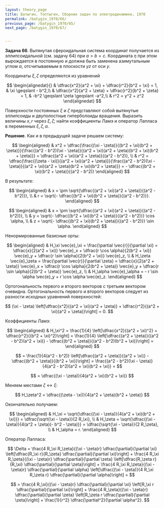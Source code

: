 ```yaml
---
layout: theory_page
title: Батыгин, Топтыгин, Сборник задач по электродинамике, 1970
permalink: /batygin_1970/66/
previous_page: /batygin_1970/65/
next_page: /batygin_1970/67/


---
```


**Задача 66**. Вытянутая сфероидальная система координат получается из эллипсоидальной (см. задачу 64) при $a > b = c$. Координата $\eta$ при этом вырождается в постоянную и должна быть заменена азимутальным углом $\alpha$, отсчитываемым в плоскости $yz$ от оси $y$.

Координаты $\xi, \zeta$ определяются из уравнений

$$
\begin{alignedat}{}
& \dfrac{x^2}{a^2 + \xi} + \dfrac{r^2}{b^2 + \xi} = 1, & \xi \geqslant - b^2,\\
& \dfrac{x^2}{a^2 + \zeta} + \dfrac{r^2}{b^2 + \zeta} = 1, & -b^2 \geqslant \zeta \geqslant -a^2,\\
& r^2 = y^2 + z^2
\end{alignedat}
$$

Поверхности постоянных $\xi$ и $\zeta$ представляют собой вытянутые эллипсоиды и двуполостные гиперболоиды вращения. Выразить величины  $x, r$ через $\xi, \zeta$; найти коэффициенты Ламэ и оператор Лапласа в переменных $\xi, \zeta, \alpha$.

**Решение**. Как и в предыдущей задаче решаем систему:

$$
\begin{aligned}
& x^2 = \dfrac{\frac{(\xi - \zeta)}{(b^2 + \xi)(b^2 + \zeta)}}{\frac{(a^2 - b^2)(\xi - \zeta)}{(a^2 + \xi)(a^2 + \zeta)(b^2 + \xi)(b^2 + \zeta)}} = \dfrac{(a^2 + \xi)(a^2 + \zeta)}{(a^2 - b^2)}, \\
& r^2 = \dfrac{\frac{(\zeta - \xi)}{(a^2 + \xi)(a^2 + \zeta)}}{\frac{(a^2 - b^2)(\xi - \zeta)}{(a^2 + \xi)(a^2 + \zeta)(b^2 + \xi)(b^2 + \zeta)}} = - \dfrac{(b^2 + \xi)(b^2 + \zeta)}{(a^2 - b^2)}
\end{aligned}
$$

В результате:

$$
\begin{aligned}
& x = \pm \sqrt{\dfrac{(a^2 + \xi)(a^2 + \zeta)}{(a^2 - b^2)}}, \\
& r = \sqrt{- \dfrac{(b^2 + \xi)(b^2 + \zeta)}{(a^2 - b^2)}}.
\end{aligned}
$$

$$
\begin{aligned}
& x = \pm \sqrt{\dfrac{(a^2 + \xi)(a^2 + \zeta)}{(a^2 - b^2)}}, \\
& y = \sqrt{- \dfrac{(b^2 + \xi)(b^2 + \zeta)}{(a^2 - b^2)}} \cos \alpha, \\
& z = \sqrt{- \dfrac{(b^2 + \xi)(b^2 + \zeta)}{(a^2 - b^2)}} \sin \alpha.
\end{aligned}
$$

Ненормированные базисные орты:

$$
\begin{aligned}
& H_\xi \vec{e}_\xi = \frac{\partial \vec{r}}{\partial \xi} = \dfrac{x}{2(a^2 + \xi)} \vec{e}_x + \dfrac{r \cos \alpha}{2(b^2 + \xi)} \vec{e}_y + \dfrac{r \sin \alpha}{2(b^2 + \xi)} \vec{e}_z, \\
& H_\zeta \vec{e}_\zeta = \frac{\partial \vec{r}}{\partial \zeta} = \dfrac{x}{2(a^2 + \zeta)} \vec{e}_x + \dfrac{r \cos \alpha}{2(b^2 + \zeta)} \vec{e}_y + \dfrac{r \sin \alpha}{2(b^2 + \zeta)} \vec{e}_z, \\
& H_\alpha \vec{e}_\alpha = - r \sin \alpha \vec{e}_y + r \cos \alpha \vec{e}_z.
\end{aligned}
$$

Ортогональность первого и второго векторов с третьим вектором очевидна. Ортогональность первого и второго векторов следует из разности исходных уравнений поверхностей:

$$
(\xi - \zeta) \left[\dfrac{x^2}{(a^2 + \xi)(a^2 + \zeta)} + \dfrac{r^2}{(a^2 + \xi)(a^2 + \zeta)}\right] = 0.
$$

Коэффициенты Ламэ:

$$
\begin{aligned}
& H_\xi^2 = \frac{1}{4} \left[\dfrac{x^2}{(a^2 + \xi)^2} + \dfrac{r^2}{(b^2 + \xi)^2}\right] = \frac{1}{4} \left[\dfrac{(a^2 + \zeta)}{(a^2 - b^2)(a^2 + \xi)} - \dfrac{(b^2 + \zeta)}{(a^2 - b^2)(b^2 + \xi)}\right] =
\end{aligned}
$$

$$
= \frac{1}{4(a^2 - b^2)} \left[\dfrac{(a^2 + \zeta)}{(a^2 + \xi)} - \dfrac{(b^2 + \zeta)}{(b^2 + \xi)}\right] = \frac{(a^2 - b^2)(\xi - \zeta)}{4(a^2 - b^2)(a^2 + \xi)(b^2 + \xi)} =
$$

$$
= \dfrac{(\xi - \zeta)}{4(a^2 + \xi)(b^2 + \xi)}
$$

Меняем местами $\zeta \leftrightarrow \xi$:

$$
H_\zeta^2 = \dfrac{(\zeta - \xi)}{4(a^2 + \zeta)(b^2 + \zeta)}
$$

Окончательно получаем:

$$
\begin{aligned}
& H_\xi = \sqrt{\dfrac{(\xi - \zeta)}{4(a^2 + \xi)(b^2 + \xi)}} = \dfrac{\sqrt{\xi - \zeta}}{2 R_\xi}, \\
& H_\zeta = \sqrt{\dfrac{(\xi - \zeta)}{4(a^2 + \zeta)(- b^2 - \zeta)}} = \dfrac{\sqrt{\xi - \zeta}}{2 R_\zeta}, \\
& H_\alpha = r.
\end{aligned}
$$

Оператор Лапласа:

$$
\Delta = \frac{4 R_\xi R_\zeta}{(\xi - \zeta)r} \dfrac{\partial}{\partial \xi} \left[\dfrac{R_\xi r}{R_\zeta} \dfrac{\partial}{\partial \xi}\right] + \frac{4 R_\xi R_\zeta}{(\xi - \zeta)r} \dfrac{\partial}{\partial \zeta} \left[\dfrac{R_\zeta r}{R_\xi} \dfrac{\partial}{\partial \zeta}\right] + \frac{4 R_\xi R_\zeta}{(\xi - \zeta)r} \dfrac{\partial}{\partial \alpha} \left[\dfrac{(\xi - \zeta)}{4 R_\xi R_\zeta r} \dfrac{\partial}{\partial \alpha}\right] =
$$

$$
= \frac{4 R_\xi}{(\xi - \zeta)r} \dfrac{\partial}{\partial \xi} \left[R_\xi r \dfrac{\partial}{\partial \xi}\right] + 
\frac{4 R_\zeta}{(\xi - \zeta)r} \dfrac{\partial}{\partial \zeta} \left[R_\zeta r \dfrac{\partial}{\partial \zeta}\right] + 
\frac{1}{r^2} \dfrac{\partial^2}{\partial \alpha^2}.
$$

